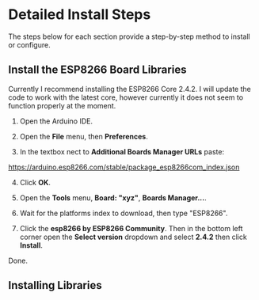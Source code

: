 # Detailed Install Steps
The steps below for each section provide a step-by-step method to install or configure.

## Install the ESP8266 Board Libraries
Currently I recommend installing the ESP8266 Core 2.4.2. I will update the code to work with the latest core, however currently it does not seem to function properly at the moment.

1. Open the Arduino IDE.

2. Open the **File** menu, then **Preferences**.

3. In the textbox nect to **Additional Boards Manager URLs** paste:

https://arduino.esp8266.com/stable/package_esp8266com_index.json

4. Click **OK**.

5. Open the **Tools** menu, **Board: "xyz"**, **Boards Manager...**.

6. Wait for the platforms index to download, then type "ESP8266".

7. Click the **esp8266 by ESP8266 Community**. Then in the bottom left corner open the **Select version** dropdown and select **2.4.2** then click **Install**.

Done.

## Installing Libraries